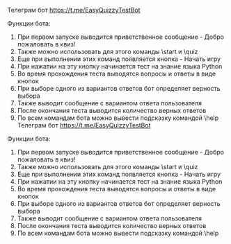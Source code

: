 Телеграм бот https://t.me/EasyQuizzyTestBot

Функции бота:

1. При первом запуске выводится приветственное сообщение - Добро пожаловать в квиз!
2. Также можно использовать для этого команды \start и \quiz
3. Еще при выполнении этих команд появляется кнопка - Начать игру
4. При нажатии на эту кнопку начинается тест на знание языка Python
5. Во время прохождения теста выводятся вопросы и ответы в виде кнопок
6. При выборе одного из вариантов ответов бот определяет верность выбора
7. Также выводит сообщение с вариантом ответа пользователя
8. После окончания теста выводится количество верных ответов
9. По всем командам бота можно вывести подсказку командой \help
Телеграм бот https://t.me/EasyQuizzyTestBot

Функции бота:

1. При первом запуске выводится приветственное сообщение - Добро пожаловать в квиз!
2. Также можно использовать для этого команды \start и \quiz
3. Еще при выполнении этих команд появляется кнопка - Начать игру
4. При нажатии на эту кнопку начинается тест на знание языка Python
5. Во время прохождения теста выводятся вопросы и ответы в виде кнопок
6. При выборе одного из вариантов ответов бот определяет верность выбора
7. Также выводит сообщение с вариантом ответа пользователя
8. После окончания теста выводится количество верных ответов
9. По всем командам бота можно вывести подсказку командой \help
